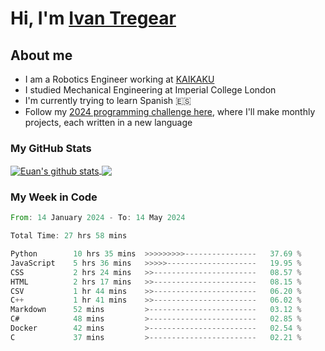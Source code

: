 # Hi, I'm [Ivan Tregear](https://www.linkedin.com/in/ivantregear/)

## About me

* I am a Robotics Engineer working at [KAIKAKU](https://github.com/KAIKAKU-AI)
* I studied Mechanical Engineering at Imperial College London
* I'm currently trying to learn Spanish :es:
* Follow my [2024 programming challenge here](https://github.com/ITregear?tab=repositories), where I'll make monthly projects, each written in a new language


### My GitHub Stats

<a href="#my-github-stats">
  <img align="center" src="https://github-readme-stats.vercel.app/api?username=itregear&count_private=true&show_icons=true&include_all_commits=true&theme=material-palenight" alt="Euan's github stats" />
</a>

<a href="#my-github-stats">
  <img align="center" src="https://github-readme-stats.vercel.app/api/top-langs/?username=itregear&layout=compact&theme=material-palenight" />
</a>

### My Week in Code
<!--START_SECTION:waka-->

```rust
From: 14 January 2024 - To: 14 May 2024

Total Time: 27 hrs 58 mins

Python        10 hrs 35 mins  >>>>>>>>>----------------   37.69 %
JavaScript    5 hrs 36 mins   >>>>>--------------------   19.95 %
CSS           2 hrs 24 mins   >>-----------------------   08.57 %
HTML          2 hrs 17 mins   >>-----------------------   08.15 %
CSV           1 hr 44 mins    >>-----------------------   06.20 %
C++           1 hr 41 mins    >>-----------------------   06.02 %
Markdown      52 mins         >------------------------   03.12 %
C#            48 mins         >------------------------   02.85 %
Docker        42 mins         >------------------------   02.54 %
C             37 mins         >------------------------   02.21 %
```

<!--END_SECTION:waka-->

